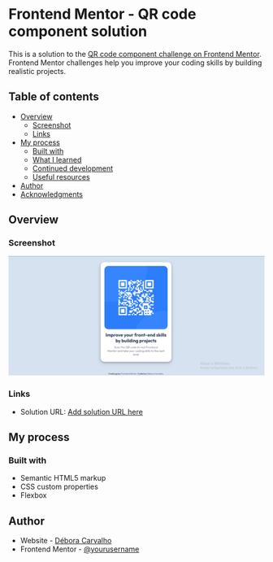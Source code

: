 # Frontend Mentor - QR code component solution

This is a solution to the [QR code component challenge on Frontend Mentor](https://www.frontendmentor.io/challenges/qr-code-component-iux_sIO_H). Frontend Mentor challenges help you improve your coding skills by building realistic projects. 

## Table of contents

- [Overview](#overview)
  - [Screenshot](#screenshot)
  - [Links](#links)
- [My process](#my-process)
  - [Built with](#built-with)
  - [What I learned](#what-i-learned)
  - [Continued development](#continued-development)
  - [Useful resources](#useful-resources)
- [Author](#author)
- [Acknowledgments](#acknowledgments)


## Overview

### Screenshot

![](/qr%20code/Captura%20de%20tela.png)

### Links

- Solution URL: [Add solution URL here](https://github.com/DeboraCristinaP/QR-code-component)

## My process

### Built with

- Semantic HTML5 markup
- CSS custom properties
- Flexbox



## Author

- Website - [Débora Carvalho](https://github.com/DeboraCristinaP/QR-code-component)
- Frontend Mentor - [@yourusername](https://www.frontendmentor.io/profile/DeboraCristinaP)

